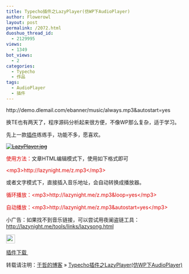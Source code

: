```yaml
---
title: Typecho插件之LazyPlayer(仿WP下AudioPlayer)
author: Flowerowl
layout: post
permalink: /2072.html
duoshuo_thread_id:
  - 2129995
views:
  - 1349
bot_views:
  - 2
categories:
  - Typecho
  - 作品
tags:
  - AudioPlayer
  - 插件
---
```

<p><mp3>http://demo.dlemail.com/ebanner/music/always.mp3&amp;autostart=yes</mp3></p>
<p>换TE也有两天了，程序源码分析起来很方便，不像WP那么复杂，适于学习。</p>
<p>先上一款<a title="插件" href="http://lazynight.me/tag/%E6%8F%92%E4%BB%B6/">插件</a>练练手，功能不多，愿喜欢。</p>
<p><u><strike><a href="http://lazynight.me/attachment/2073/" title="LazyPlayer.jpg"><img src="http://lazynight.me/wp-content/uploads/2012/05/3940702132.jpg" alt="LazyPlayer.jpg" /></a><br />
</strike></u></p>
<p><span style="color:#dd0000;">使用方法：</span>文章HTML编辑模式下，使用如下格式即可</p>
<p><span style="color:#dd0000;">&lt;mp3&gt;http://lazynight.me/z.mp3&lt;/mp3&gt;</span></p>
<p>或者文字模式下，直接插入音乐地址，会自动转换成播放器。</p>
<p><span style="color:#dd0000;">循环播放：&lt;mp3&gt;http://lazynight.me/z.mp3&amp;loop=yes</span><span style="color:#dd0000;">&lt;/mp3&gt;</span></p>
<p><span style="color:#dd0000;">自动播放：</span><span style="color:#dd0000;">&lt;mp3&gt;http://lazynight.me/z.mp3&amp;autostart=yes</span><span style="color:#dd0000;">&lt;/mp3&gt;</span></p>
<p>小广告：如果找不到音乐链接，可以尝试用夜阑盗链工具：<a href="http://lazynight.me/tools/links/lazysong.html" target="_blank">http://lazynight.me/tools/links/lazysong.html</a></p>
<p><img src="http://lazynight.me/wp-content/plugins/KEditor/editor/plugins/emoticons/13.gif" width="24" height="24" border="0" alt="" />
</p>
<p><span style="color:#dd0000;"><a href="http://dl.dbank.com/c0719dcbpv" target="_blank">插件下载&nbsp;</a></span>&nbsp;</p>
<p>转载请注明：<a href="http://lazynight.me">于哲的博客</a> &raquo; <a href="http://lazynight.me/2072.html">Typecho插件之LazyPlayer(仿WP下AudioPlayer)</a></p>